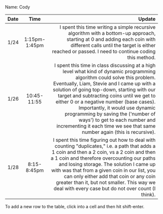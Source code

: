 Name: Cody

| Date |     Time      |                                                                                                                                                                                                                                                                                                                                                                                                                                                                                                Update |
|:-----|:-------------:|------------------------------------------------------------------------------------------------------------------------------------------------------------------------------------------------------------------------------------------------------------------------------------------------------------------------------------------------------------------------------------------------------------------------------------------------------------------------------------------------------:|
| 1/24 | 1:15pm-1:45pm |                                                                                                                                                                                                                                                                        I spent this time writing a simple recursive algorithm with a bottom-up approach, starting at 0 and adding each coin with different calls until the target is either reached or passed. I need to continue coding this method. |
| 1/26 |  10:45-11:55  | I spent this time in class discussing at a high level what kind of dynamic programming algorithm could solve this problem. Eventually, Liam, Stevie and I came up with a solution of going top-down, starting with our target and subtracting coins until we get to either 0 or a negative number (base cases). Importantly, it would use dynamic programming by saving the ('number of ways') to get to each number and incrementing it each time we see that same number again (this is recursive). |
| 1/28 |  8:15-8:45pm  |                                                                 I spent this time figuring out how to deal with counting "duplicates," i.e. a path that adds a 1 coin and then a 2 coin, vs a 2 coin and then a 1 coin and therefore overcounting our paths and losing storage. The solution I came up with was that from a given coin in our list, you can only either add that coin or any coin greater than it, but not smaller. This way we deal with every case but do not over count (I think). |


To add a new row to the table, click into a cell and then hit shift-enter.